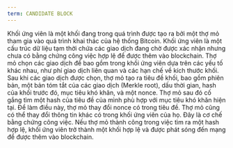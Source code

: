 ```yaml
---
term: CANDIDATE BLOCK
---
```


Khối ứng viên là một khối đang trong quá trình được tạo ra bởi một thợ mỏ tham gia vào quá trình khai thác của hệ thống Bitcoin. Khối ứng viên là một cấu trúc dữ liệu tạm thời chứa các giao dịch đang chờ được xác nhận nhưng chưa có bằng chứng công việc hợp lệ để được thêm vào blockchain. Thợ mỏ chọn các giao dịch để bao gồm trong khối ứng viên dựa trên các yếu tố khác nhau, như phí giao dịch liên quan và các hạn chế về kích thước khối. Sau khi các giao dịch được chọn, thợ mỏ tạo ra tiêu đề khối, bao gồm phiên bản, một bản tóm tắt của các giao dịch (Merkle root), dấu thời gian, hash của khối trước đó, mục tiêu khó khăn, và một nonce. Thợ mỏ sau đó cố gắng tìm một hash của tiêu đề của mình phù hợp với mục tiêu khó khăn hiện tại. Để làm điều này, thợ mỏ thay đổi nonce có trong tiêu đề. Thợ mỏ cũng có thể thay đổi thông tin khác có trong khối ứng viên của họ. Đây là cơ chế bằng chứng công việc. Nếu thợ mỏ thành công trong việc tìm ra một hash hợp lệ, khối ứng viên trở thành một khối hợp lệ và được phát sóng đến mạng để được thêm vào blockchain.